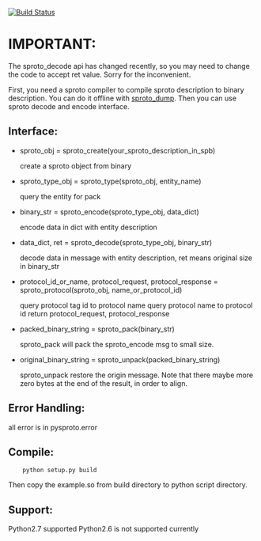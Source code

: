 [![Build Status](https://travis-ci.org/spin6lock/python-sproto.svg?branch=master)](https://travis-ci.org/spin6lock/python-sproto)

IMPORTANT:
==========
The sproto_decode api has changed recently, so you may need to change the code to accept ret value. Sorry for the inconvenient.

First, you need a sproto compiler to compile sproto
description to binary description. You can do it offline with [sproto_dump](https://github.com/lvzixun/sproto_dump).
Then you can use sproto decode and encode interface.

Interface:
----------

* sproto_obj = sproto_create(your_sproto_description_in_spb)

    create a sproto object from binary

* sproto_type_obj = sproto_type(sproto_obj, entity_name)

    query the entity for pack

* binary_str = sproto_encode(sproto_type_obj, data_dict)

    encode data in dict with entity description

* data_dict, ret = sproto_decode(sproto_type_obj, binary_str)

    decode data in message with entity description, ret means original size in binary_str
    
* protocol_id_or_name, protocol_request, protocol_response = sproto_protocol(sproto_obj, name_or_protocol_id)

    query protocol tag id to protocol name
    query protocol name to protocol id
    return protocol_request, protocol_response

* packed_binary_string = sproto_pack(binary_str)

    sproto_pack will pack the sproto_encode msg to small size.
    
* original_binary_string = sproto_unpack(packed_binary_string)
 
    sproto_unpack restore the origin message. Note that there maybe more zero bytes at the end of the result, in order to align.

Error Handling:
---------------
all error is in pysproto.error

Compile:
--------

```
    python setup.py build
```
    
Then copy the example.so from build directory to python script directory.

Support:
-------
Python2.7 supported
Python2.6 is not supported currently

